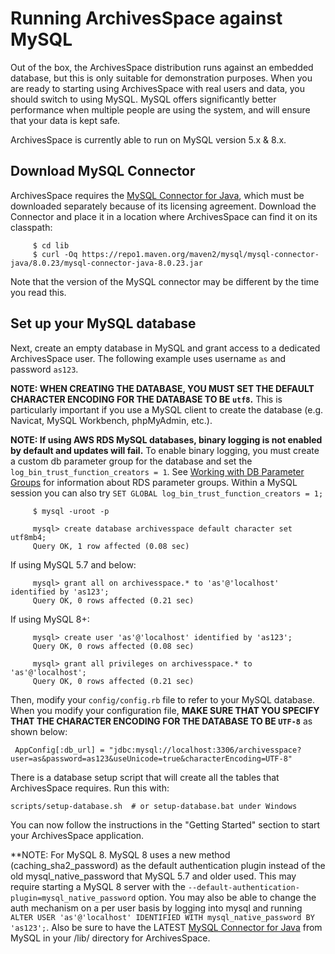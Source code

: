 # Running ArchivesSpace against MySQL

Out of the box, the ArchivesSpace distribution runs against an
embedded database, but this is only suitable for demonstration
purposes.  When you are ready to starting using ArchivesSpace with
real users and data, you should switch to using MySQL.  MySQL offers
significantly better performance when multiple people are using the
system, and will ensure that your data is kept safe.

ArchivesSpace is currently able to run on MySQL version 5.x & 8.x.

## Download MySQL Connector

ArchivesSpace requires the
[MySQL Connector for Java](http://dev.mysql.com/downloads/connector/j/),
which must be downloaded separately because of its licensing agreement.
Download the Connector and place it in a location where ArchivesSpace can
find it on its classpath:

         $ cd lib
         $ curl -Oq https://repo1.maven.org/maven2/mysql/mysql-connector-java/8.0.23/mysql-connector-java-8.0.23.jar

Note that the version of the MySQL connector may be different by the
time you read this.


## Set up your MySQL database

Next, create an empty database in MySQL and grant access to a dedicated
ArchivesSpace user. The following example uses username `as`
and password `as123`.

**NOTE: WHEN CREATING THE DATABASE, YOU MUST SET THE DEFAULT CHARACTER
ENCODING FOR THE DATABASE TO BE `utf8`.** This is particularly important
if you use a MySQL client to create the database (e.g. Navicat, MySQL
Workbench, phpMyAdmin, etc.).

<!-- This is also true of MySQL 8 in general... -->

**NOTE: If using AWS RDS MySQL databases, binary logging is not enabled by default and updates will fail.** To enable binary logging, you must create a custom db parameter group for the database and set the `log_bin_trust_function_creators = 1`. See [Working with DB Parameter Groups](https://docs.aws.amazon.com/AmazonRDS/latest/UserGuide/USER_WorkingWithParamGroups.html) for information about RDS parameter groups. Within a MySQL session you can also try `SET GLOBAL log_bin_trust_function_creators = 1;`


         $ mysql -uroot -p

         mysql> create database archivesspace default character set utf8mb4;
         Query OK, 1 row affected (0.08 sec)

If using MySQL 5.7 and below:

         mysql> grant all on archivesspace.* to 'as'@'localhost' identified by 'as123';
         Query OK, 0 rows affected (0.21 sec)

If using MySQL 8+:

         mysql> create user 'as'@'localhost' identified by 'as123';
         Query OK, 0 rows affected (0.08 sec)

         mysql> grant all privileges on archivesspace.* to 'as'@'localhost';
         Query OK, 0 rows affected (0.21 sec)

Then, modify your `config/config.rb` file to refer to your MySQL
database. When you modify your configuration file, **MAKE SURE THAT YOU
SPECIFY THAT THE CHARACTER ENCODING FOR THE DATABASE TO BE `UTF-8`** as shown
below:

     AppConfig[:db_url] = "jdbc:mysql://localhost:3306/archivesspace?user=as&password=as123&useUnicode=true&characterEncoding=UTF-8"

There is a database setup script that will create all the tables that
ArchivesSpace requires.  Run this with:

    scripts/setup-database.sh  # or setup-database.bat under Windows

You can now follow the instructions in the "Getting Started" section to start
your ArchivesSpace application.

**NOTE: For MySQL 8. MySQL 8 uses a new method (caching_sha2_password) as the default authentication plugin instead of the old mysql_native_password that MySQL 5.7 and older used. This may require starting a MySQL 8 server with the `--default-authentication-plugin=mysql_native_password` option. You may also be able to change the auth mechanism on a per user basis by logging into mysql and running `ALTER USER 'as'@'localhost' IDENTIFIED WITH mysql_native_password BY 'as123';`. Also be sure to have the LATEST [MySQL Connector for Java](http://dev.mysql.com/downloads/connector/j/) from MySQL in your /lib/ directory for ArchivesSpace.
